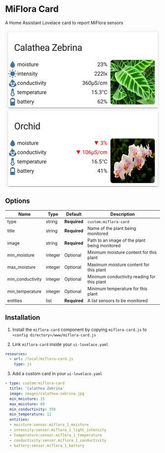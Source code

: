 # MiFlora Card

A Home Assistant Lovelace card to report MiFlora sensors

![miflora-card](miflora-card.png)


## Options

| Name             | Type    | Default      | Description                                   |
| ---------------- | ------- | ------------ | --------------------------------------------- |
| type             | string  | **Required** | `custom:miflora-card`                         |
| title            | string  | **Required** | Name of the plant being monitored             |
| image            | string  | **Required** | Path to an image of the plant being monitored |
| min_moisture     | integer | Optional     | Minimum moisture content for this plant       |
| max_moisture     | integer | Optional     | Maximum moisture content for this plant       |
| min_conductivity | integer | Optional     | Minimum conductivity reading for this plant   |
| min_temperature  | integer | Optional     | Minimum temperature for this plant            |
| entities         | list    | **Required** | A list sensors to be monitored                |


## Installation

1. Install the `miflora-card` component by copying `miflora-card.js` to `<config directory>/www/miflora-card.js`


2. Link `miflora-card` inside your `ui-lovelace.yaml`

```yaml
resources:
  - url: /local/miflora-card.js
    type: js
```

3. Add a custom card in your `ui-lovelace.yaml`

```yaml
- type: custom:miflora-card
  title: 'Calathea Zebrina'
  image: images/calathea-zebrina.jpg
  min_moisture: 15
  max_moisture: 60
  min_conductivity: 350
  min_temperature: 12
  entities:
  - moisture:sensor.miflora_1_moisture
  - intensity:sensor.miflora_1_light_intensity
  - temperature:sensor.miflora_1_temperature
  - conductivity:sensor.miflora_1_conductivity
  - battery:sensor.miflora_1_battery

```
